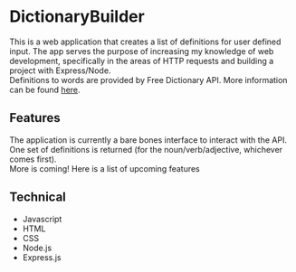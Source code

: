 # DictionaryBuilder
This is a web application that creates a list of definitions for user defined input. 
The app serves the purpose of increasing my knowledge of web development, specifically in the areas of HTTP requests and building a project with Express/Node.
<br>
Definitions to words are provided by Free Dictionary API. More information can be found [here](https://dictionaryapi.dev/).

## Features
The application is currently a bare bones interface to interact with the API. 
One set of definitions is returned (for the noun/verb/adjective, whichever comes first).
<br>
More is coming! Here is a list of upcoming features

## Technical
- Javascript
- HTML
- CSS
- Node.js
- Express.js

